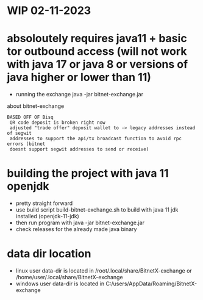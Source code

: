 # WIP 02-11-2023

# absoloutely requires java11 + basic tor outbound access (will not work with java 17 or java 8 or versions of java higher or lower than 11)
* running the exchange
java -jar bitnet-exchange.jar


about bitnet-exchange 
```
BASED OFF OF Bisq 
 QR code deposit is broken right now
 adjusted "trade offer" deposit wallet to -> legacy addresses instead of segwit
 addresses to support the api/tx broadcast function to avoid rpc errors (bitnet 
 doesnt support segwit addresses to send or receive)
```

# building the project with java 11 openjdk
* pretty straight forward
* use build script build-bitnet-exchange.sh to build with java 11 jdk installed (openjdk-11-jdk)
* then run program with java -jar bitnet-exchange.jar
* check releases for the already made java binary

# data dir location
* linux user data-dir is located in /root/.local/share/BitnetX-exchange or /home/user/.local/share/BitnetX-exchange
* windows user data-dir is located in C:/users/AppData/Roaming/BitnetX-exchange
